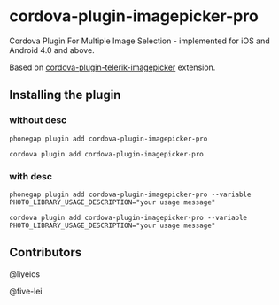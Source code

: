 # cordova-plugin-imagepicker-pro
Cordova Plugin For Multiple Image Selection - implemented for iOS and Android 4.0 and above.

Based on [cordova-plugin-telerik-imagepicker](https://www.npmjs.com/package/cordova-plugin-telerik-imagepicker) extension.


## Installing the plugin

### without desc
  `phonegap plugin add cordova-plugin-imagepicker-pro`
  
  `cordova plugin add cordova-plugin-imagepicker-pro`

### with desc
  `phonegap plugin add cordova-plugin-imagepicker-pro --variable PHOTO_LIBRARY_USAGE_DESCRIPTION="your usage message"`

  `cordova plugin add cordova-plugin-imagepicker-pro --variable PHOTO_LIBRARY_USAGE_DESCRIPTION="your usage message"`


## Contributors

@liyeios

@five-lei

